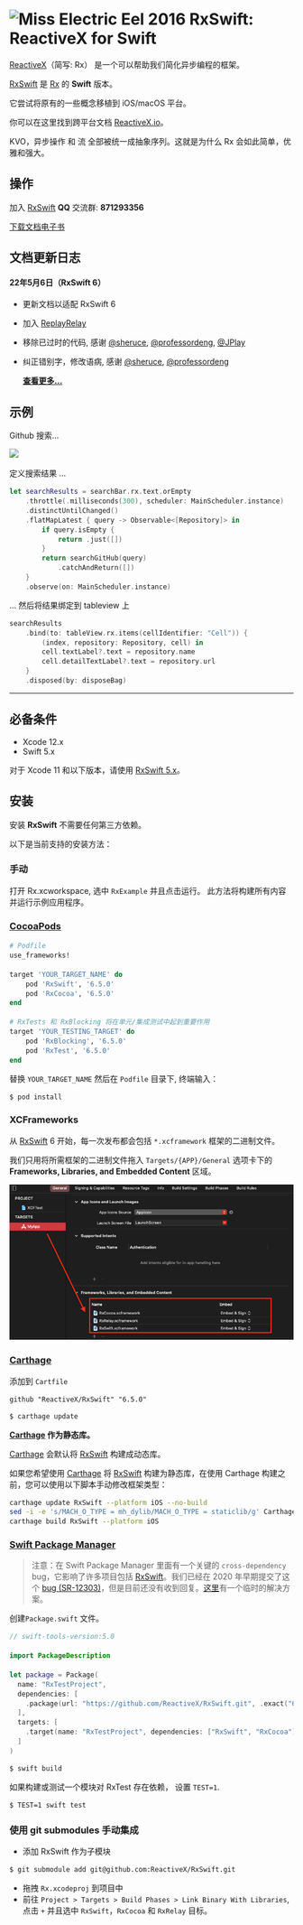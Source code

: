 <img src="assets/Rx_Logo_M.png" alt="Miss Electric Eel 2016" width="36" height="36"> RxSwift: ReactiveX for Swift
======================================

<!-- [![Travis CI](https://travis-ci.org/ReactiveX/RxSwift.svg?branch=master)](https://travis-ci.org/ReactiveX/RxSwift) ![platforms](https://img.shields.io/badge/platforms-iOS%20%7C%20macOS%20%7C%20tvOS%20%7C%20watchOS%20%7C%20Linux-333333.svg) ![pod](https://img.shields.io/cocoapods/v/RxSwift.svg) [![Carthage compatible](https://img.shields.io/badge/Carthage-compatible-4BC51D.svg?style=flat)](https://github.com/Carthage/Carthage) [![Swift Package Manager compatible](https://img.shields.io/badge/Swift%20Package%20Manager-compatible-brightgreen.svg)](https://github.com/apple/swift-package-manager)  -->

[ReactiveX](http://reactivex.io/)（简写: Rx） 是一个可以帮助我们简化异步编程的框架。

[RxSwift] 是 [Rx](https://github.com/Reactive-Extensions/Rx.NET) 的 **Swift** 版本。

它尝试将原有的一些概念移植到 iOS/macOS 平台。

你可以在这里找到跨平台文档 [ReactiveX.io](http://reactivex.io/)。

KVO，异步操作 和 流 全部被统一成抽象序列。这就是为什么 Rx 会如此简单，优雅和强大。

## 操作

加入 [RxSwift](https://github.com/ReactiveX/RxSwift) **QQ** 交流群: **871293356**

[下载文档电子书](https://github.com/beeth0ven/RxSwift-Chinese-Documentation/releases/download/2.1.0/RxSwiftChineseDocumentation.epub)


## 文档更新日志

#### 22年5月6日（RxSwift 6）

* 更新文档以适配 RxSwift 6
* 加入 [ReplayRelay](content/recipes/rxrelay.md#replayrelay)
* 移除已过时的代码, 感谢 [@sheruce](https://github.com/sheruce), [@professordeng](https://github.com/professordeng), [@JPlay](https://github.com/JPlay)
* 纠正错别字，修改语病, 感谢 [@sheruce](https://github.com/sheruce), [@professordeng](https://github.com/professordeng)

  **[查看更多... ](CHANGELOG.md)**


## 示例

Github 搜索...

![](assets/GithubSearch.gif)

定义搜索结果 ...
```swift
let searchResults = searchBar.rx.text.orEmpty
    .throttle(.milliseconds(300), scheduler: MainScheduler.instance)
    .distinctUntilChanged()
    .flatMapLatest { query -> Observable<[Repository]> in
        if query.isEmpty {
            return .just([])
        }
        return searchGitHub(query)
            .catchAndReturn([])
    }
    .observe(on: MainScheduler.instance)
```

... 然后将结果绑定到 tableview 上

```swift
searchResults
    .bind(to: tableView.rx.items(cellIdentifier: "Cell")) {
        (index, repository: Repository, cell) in
        cell.textLabel?.text = repository.name
        cell.detailTextLabel?.text = repository.url
    }
    .disposed(by: disposeBag)
```

------

## 必备条件

* Xcode 12.x
* Swift 5.x

对于 Xcode 11 和以下版本，请使用 [RxSwift 5.x](https://github.com/ReactiveX/RxSwift/releases/tag/5.1.1)。

## 安装

安装 **RxSwift** 不需要任何第三方依赖。

以下是当前支持的安装方法：

### 手动

打开 Rx.xcworkspace, 选中 `RxExample` 并且点击运行。 此方法将构建所有内容并运行示例应用程序。

### [CocoaPods](https://guides.cocoapods.org/using/using-cocoapods.html)

```ruby
# Podfile
use_frameworks!

target 'YOUR_TARGET_NAME' do
    pod 'RxSwift', '6.5.0'
    pod 'RxCocoa', '6.5.0'
end

# RxTests 和 RxBlocking 将在单元/集成测试中起到重要作用
target 'YOUR_TESTING_TARGET' do
    pod 'RxBlocking', '6.5.0'
    pod 'RxTest', '6.5.0'
end
```

替换 `YOUR_TARGET_NAME` 然后在 `Podfile` 目录下, 终端输入：

```bash
$ pod install
```

### XCFrameworks

从 [RxSwift] 6 开始，每一次发布都会包括 `*.xcframework` 框架的二进制文件。

我们只用将所需框架的二进制文件拖入 `Targets/{APP}/General` 选项卡下的 **Frameworks, Libraries, and Embedded Content** 区域。

![](assets/XCFrameworks.png)

### [Carthage](https://github.com/Carthage/Carthage)

添加到 `Cartfile`

```
github "ReactiveX/RxSwift" "6.5.0"
```

```bash
$ carthage update
```

**[Carthage] 作为静态库。**

[Carthage] 会默认将 [RxSwift] 构建成动态库。

如果您希望使用 [Carthage] 将 [RxSwift] 构建为静态库，在使用 Carthage 构建之前，您可以使用以下脚本手动修改框架类型：

```bash
carthage update RxSwift --platform iOS --no-build
sed -i -e 's/MACH_O_TYPE = mh_dylib/MACH_O_TYPE = staticlib/g' Carthage/Checkouts/RxSwift/Rx.xcodeproj/project.pbxproj
carthage build RxSwift --platform iOS
```

### [Swift Package Manager](https://github.com/apple/swift-package-manager)

> 注意：在 Swift Package Manager 里面有一个关键的 `cross-dependency` bug，它影响了许多项目包括 [RxSwift]。我们已经在 2020 年早期提交了这个 [bug (SR-12303)](https://bugs.swift.org/browse/SR-12303)，但是目前还没有收到回复。[这里](https://github.com/ReactiveX/RxSwift/issues/2127#issuecomment-717830502)有一个临时的解决方案。

创建`Package.swift` 文件。

```swift
// swift-tools-version:5.0

import PackageDescription

let package = Package(
  name: "RxTestProject",
  dependencies: [
    .package(url: "https://github.com/ReactiveX/RxSwift.git", .exact("6.5.0"))
  ],
  targets: [
    .target(name: "RxTestProject", dependencies: ["RxSwift", "RxCocoa"])
  ]
)
```

```bash
$ swift build
```

如果构建或测试一个模块对 RxTest 存在依赖， 设置 `TEST=1`.

```bash
$ TEST=1 swift test
```

### 使用 git submodules 手动集成

* 添加 RxSwift 作为子模块

```bash
$ git submodule add git@github.com:ReactiveX/RxSwift.git
```

* 拖拽 `Rx.xcodeproj` 到项目中
* 前往 `Project > Targets > Build Phases > Link Binary With Libraries`, 点击 `+` 并且选中 `RxSwift`，`RxCocoa` 和 `RxRelay` 目标。


[RxSwift]:https://github.com/ReactiveX/RxSwift
[Carthage]:https://github.com/Carthage/Carthage